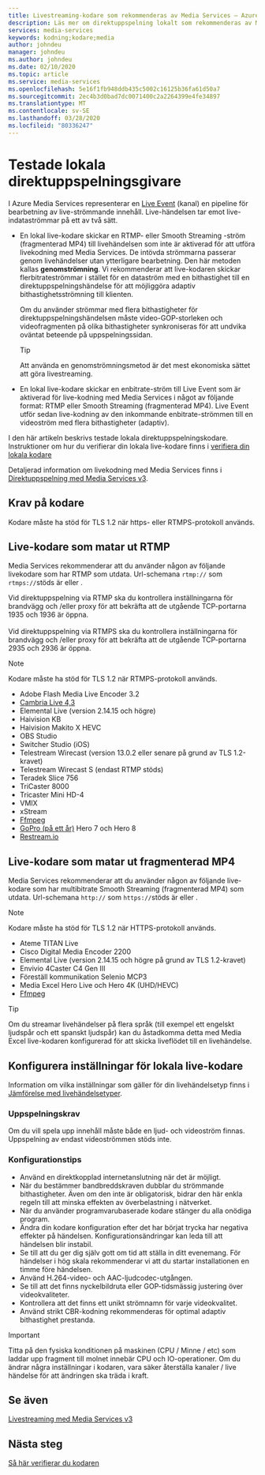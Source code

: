 ```yaml
---
title: Livestreaming-kodare som rekommenderas av Media Services – Azure | Microsoft-dokument
description: Läs mer om direktuppspelning lokalt som rekommenderas av Media Services
services: media-services
keywords: kodning;kodare;media
author: johndeu
manager: johndeu
ms.author: johndeu
ms.date: 02/10/2020
ms.topic: article
ms.service: media-services
ms.openlocfilehash: 5e16f1fb948ddb435c5002c16125b36fa61d50a7
ms.sourcegitcommit: 2ec4b3d0bad7dc0071400c2a2264399e4fe34897
ms.translationtype: MT
ms.contentlocale: sv-SE
ms.lasthandoff: 03/28/2020
ms.locfileid: "80336247"
---
```

# <a name="tested-on-premises-live-streaming-encoders"></a>Testade lokala direktuppspelningsgivare

I Azure Media Services representerar en [Live Event](https://docs.microsoft.com/rest/api/media/liveevents) (kanal) en pipeline för bearbetning av live-strömmande innehåll. Live-händelsen tar emot live-indataströmmar på ett av två sätt.

* En lokal live-kodare skickar en RTMP- eller Smooth Streaming -ström (fragmenterad MP4) till livehändelsen som inte är aktiverad för att utföra livekodning med Media Services. De intövda strömmarna passerar genom livehändelser utan ytterligare bearbetning. Den här metoden kallas **genomströmning**. Vi rekommenderar att live-kodaren skickar flerbitrateströmmar i stället för en dataström med en bithastighet till en direktuppspelningshändelse för att möjliggöra adaptiv bithastighetsströmning till klienten. 

    Om du använder strömmar med flera bithastigheter för direktuppspelningshändelsen måste video-GOP-storleken och videofragmenten på olika bithastigheter synkroniseras för att undvika oväntat beteende på uppspelningssidan.

  > [!TIP]
  > Att använda en genomströmningsmetod är det mest ekonomiska sättet att göra livestreaming.
 
* En lokal live-kodare skickar en enbitrate-ström till Live Event som är aktiverad för live-kodning med Media Services i något av följande format: RTMP eller Smooth Streaming (fragmenterad MP4). Live Event utför sedan live-kodning av den inkommande enbitrate-strömmen till en videoström med flera bithastigheter (adaptiv).

I den här artikeln beskrivs testade lokala direktuppspelningskodare. Instruktioner om hur du verifierar din lokala live-kodare finns i [verifiera din lokala kodare](become-on-premises-encoder-partner.md)

Detaljerad information om livekodning med Media Services finns i [Direktuppspelning med Media Services v3](live-streaming-overview.md).

## <a name="encoder-requirements"></a>Krav på kodare

Kodare måste ha stöd för TLS 1.2 när https- eller RTMPS-protokoll används.

## <a name="live-encoders-that-output-rtmp"></a>Live-kodare som matar ut RTMP

Media Services rekommenderar att du använder någon av följande livekodare som har RTMP som utdata. Url-schemana `rtmp://` som `rtmps://`stöds är eller .

Vid direktuppspelning via RTMP ska du kontrollera inställningarna för brandvägg och /eller proxy för att bekräfta att de utgående TCP-portarna 1935 och 1936 är öppna.<br/><br/>
Vid direktuppspelning via RTMPS ska du kontrollera inställningarna för brandvägg och /eller proxy för att bekräfta att de utgående TCP-portarna 2935 och 2936 är öppna.

> [!NOTE]
> Kodare måste ha stöd för TLS 1.2 när RTMPS-protokoll används.

- Adobe Flash Media Live Encoder 3.2
- [Cambria Live 4,3](https://www.capellasystems.net/products/cambria-live/)
- Elemental Live (version 2.14.15 och högre)
- Haivision KB
- Haivision Makito X HEVC
- OBS Studio
- Switcher Studio (iOS)
- Telestream Wirecast (version 13.0.2 eller senare på grund av TLS 1.2-kravet)
- Telestream Wirecast S (endast RTMP stöds)
- Teradek Slice 756
- TriCaster 8000
- Tricaster Mini HD-4
- VMIX
- xStream
- [Ffmpeg](https://www.ffmpeg.org)
- [GoPro (på ett år)](https://gopro.com/help/articles/block/getting-started-with-live-streaming) Hero 7 och Hero 8
- [Restream.io](https://restream.io/)

## <a name="live-encoders-that-output-fragmented-mp4"></a>Live-kodare som matar ut fragmenterad MP4

Media Services rekommenderar att du använder någon av följande live-kodare som har multibitrate Smooth Streaming (fragmenterad MP4) som utdata. Url-schemana `http://` som `https://`stöds är eller .

> [!NOTE]
> Kodare måste ha stöd för TLS 1.2 när HTTPS-protokoll används.

- Ateme TITAN Live
- Cisco Digital Media Encoder 2200
- Elemental Live (version 2.14.15 och högre på grund av TLS 1.2-kravet)
- Envivio 4Caster C4 Gen III 
- Föreställ kommunikation Selenio MCP3
- Media Excel Hero Live och Hero 4K (UHD/HEVC)
- [Ffmpeg](https://www.ffmpeg.org)

> [!TIP]
>  Om du streamar livehändelser på flera språk (till exempel ett engelskt ljudspår och ett spanskt ljudspår) kan du åstadkomma detta med Media Excel live-kodaren konfigurerad för att skicka liveflödet till en livehändelse.

## <a name="configuring-on-premises-live-encoder-settings"></a>Konfigurera inställningar för lokala live-kodare

Information om vilka inställningar som gäller för din livehändelsetyp finns i [Jämförelse med livehändelsetyper](live-event-types-comparison.md).

### <a name="playback-requirements"></a>Uppspelningskrav

Om du vill spela upp innehåll måste både en ljud- och videoström finnas. Uppspelning av endast videoströmmen stöds inte.

### <a name="configuration-tips"></a>Konfigurationstips

- Använd en direktkopplad internetanslutning när det är möjligt.
- När du bestämmer bandbreddskraven dubblar du strömmande bithastigheter. Även om den inte är obligatorisk, bidrar den här enkla regeln till att minska effekten av överbelastning i nätverket.
- När du använder programvarubaserade kodare stänger du alla onödiga program.
- Ändra din kodare konfiguration efter det har börjat trycka har negativa effekter på händelsen. Konfigurationsändringar kan leda till att händelsen blir instabil. 
- Se till att du ger dig själv gott om tid att ställa in ditt evenemang. För händelser i hög skala rekommenderar vi att du startar installationen en timme före händelsen.
- Använd H.264-video- och AAC-ljudcodec-utgången.
- Se till att det finns nyckelbildruta eller GOP-tidsmässig justering över videokvaliteter.
- Kontrollera att det finns ett unikt strömnamn för varje videokvalitet.
- Använd strikt CBR-kodning rekommenderas för optimal adaptiv bithastighet prestanda.

> [!IMPORTANT]
> Titta på den fysiska konditionen på maskinen (CPU / Minne / etc) som laddar upp fragment till molnet innebär CPU och IO-operationer. Om du ändrar några inställningar i kodaren, vara säker återställa kanaler / live händelse för att ändringen ska träda i kraft.

## <a name="see-also"></a>Se även

[Livestreaming med Media Services v3](live-streaming-overview.md)

## <a name="next-steps"></a>Nästa steg

[Så här verifierar du kodaren](become-on-premises-encoder-partner.md)
